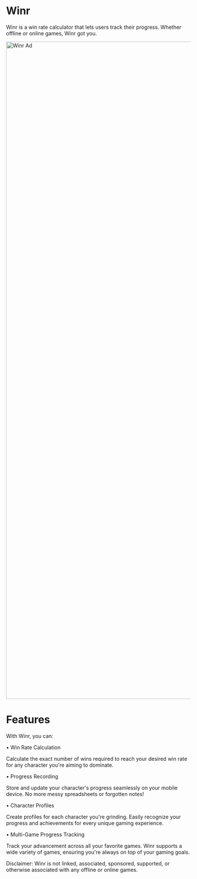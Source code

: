 # Winr

Winr is a win rate calculator that lets users track their progress. Whether offline or online games, Winr got you.

<img width="4096" height="1789" alt="Winr Ad" src="https://github.com/user-attachments/assets/777954a0-4752-490a-a93b-4a3948928735" />

# Features

With Winr, you can:

• Win Rate Calculation
        
   Calculate the exact number of wins required to reach your desired win rate for any character you're aiming to dominate.

• Progress Recording

   Store and update your character's progress seamlessly on your mobile device. No more messy spreadsheets or forgotten notes!
        
• Character Profiles

   Create profiles for each character you're grinding. Easily recognize your progress and achievements for every unique gaming experience.

• Multi-Game Progress Tracking

   Track your advancement across all your favorite games. Winr supports a wide variety of games, ensuring you're always on top of your gaming goals.



Disclaimer:
Winr is not linked, associated, sponsored, supported, or otherwise associated with any offline or online games.
